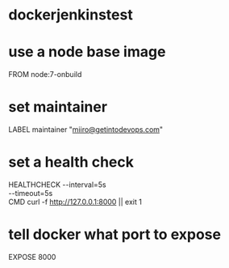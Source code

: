 # dockerjenkinstest
# use a node base image
FROM node:7-onbuild

# set maintainer
LABEL maintainer "miiro@getintodevops.com"

# set a health check
HEALTHCHECK --interval=5s \
            --timeout=5s \
            CMD curl -f http://127.0.0.1:8000 || exit 1

# tell docker what port to expose
EXPOSE 8000
